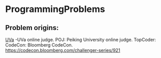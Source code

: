 # ProgrammingProblems

## Problem origins:
 
[UVa](https://uva.onlinejudge.org/index.php?option=com_onlinejudge&Itemid=8&category=12) -UVa online judge.
POJ: Peiking University online judge.
TopCoder: 
CodeCon: Bloomberg CodeCon. https://codecon.bloomberg.com/challenger-series/921

